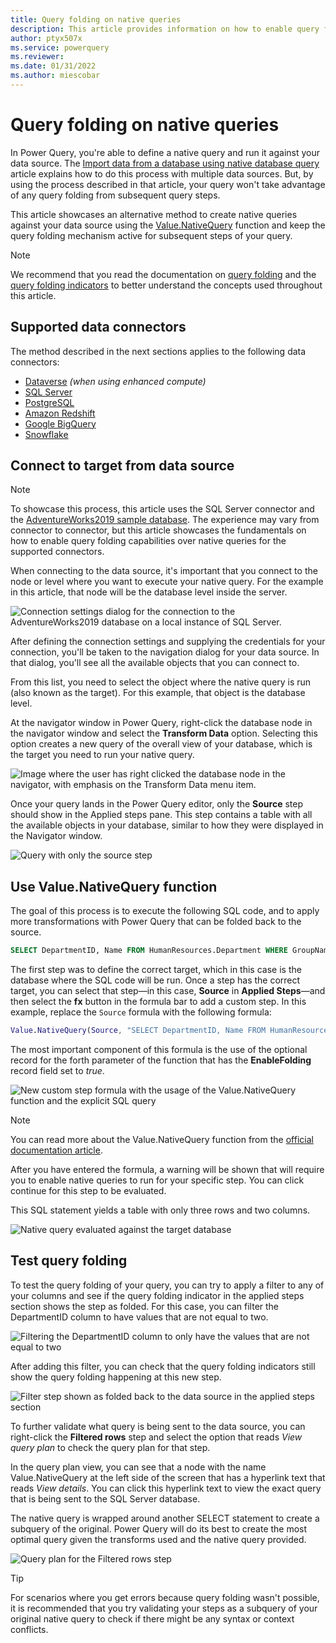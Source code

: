 ```yaml
---
title: Query folding on native queries
description: This article provides information on how to enable query folding against queries that use the Value.NativeQuery function.
author: ptyx507x
ms.service: powerquery
ms.reviewer: 
ms.date: 01/31/2022
ms.author: miescobar
---
```


# Query folding on native queries

In Power Query, you're able to define a native query and run it against your data source. The [Import data from a database using native database query](native-database-query.md) article explains how to do this process with multiple data sources. But, by using the process described in that article, your query won't take advantage of any query folding from subsequent query steps.

This article showcases an alternative method to create native queries against your data source using the [Value.NativeQuery](/powerquery-m/value-nativequery) function and keep the query folding mechanism active for subsequent steps of your query.

>[!NOTE]
>We recommend that you read the documentation on [query folding](query-folding-basics.md) and the [query folding indicators](query-folding-basics.md) to better understand the concepts used throughout this article.

## Supported data connectors

The method described in the next sections applies to the following data connectors:

* [Dataverse](connectors/dataverse.md) *(when using enhanced compute)*
* [SQL Server](connectors/SQLServer.md)
* [PostgreSQL](connectors/postgresql.md)
* [Amazon Redshift](connectors/amazonredshift.md)
* [Google BigQuery](connectors/googlebigquery.md)
* [Snowflake](connectors/snowflake.md)

## Connect to target from data source

>[!NOTE]
>To showcase this process, this article uses the SQL Server connector and the [AdventureWorks2019 sample database](/sql/samples/adventureworks-install-configure).
>The experience may vary from connector to connector, but this article showcases the fundamentals on how to enable query folding capabilities over native queries for the supported connectors.

When connecting to the data source, it's important that you connect to the node or level where you want to execute your native query. For the example in this article, that node will be the database level inside the server.

![Connection settings dialog for the connection to the AdventureWorks2019 database on a local instance of SQL Server.](media/native-query-folding/connection-settings.png)

After defining the connection settings and supplying the credentials for your connection, you'll be taken to the navigation dialog for your data source. In that dialog, you'll see all the available objects that you can connect to.

From this list, you need to select the object where the native query is run (also known as the target). For this example, that object is the database level.

At the navigator window in Power Query, right-click the database node in the navigator window and select the **Transform Data** option. Selecting this option creates a new query of the overall view of your database, which is the target you need to run your native query.

![Image where the user has right clicked the database node in the navigator, with emphasis on the Transform Data menu item.](media/native-query-folding/pq-desktop-navigator-window.png)

Once your query lands in the Power Query editor, only the **Source** step should show in the Applied steps pane. This step contains a table with all the available objects in your database, similar to how they were displayed in the Navigator window.

![Query with only the source step](media/native-query-folding/pqo-sample-query-navigation-deleted.png)

## Use Value.NativeQuery function

The goal of this process is to execute the following SQL code, and to apply more transformations with Power Query that can be folded back to the source.

```sql
SELECT DepartmentID, Name FROM HumanResources.Department WHERE GroupName = 'Research and Development'
```

The first step was to define the correct target, which in this case is the database where the SQL code will be run.
Once a step has the correct target, you can select that step&mdash;in this case, **Source** in **Applied Steps**&mdash;and then select the **fx** button in the formula bar to add a custom step. In this example, replace the `Source` formula with the following formula:

```M
Value.NativeQuery(Source, "SELECT DepartmentID, Name FROM HumanResources.Department WHERE GroupName = 'Research and Development'  ", null, [EnableFolding = true])
```

The most important component of this formula is the use of the optional record for the forth parameter of the function that has the **EnableFolding** record field set to *true*.

![New custom step formula with the usage of the Value.NativeQuery function and the explicit SQL query](media/native-query-folding/value-native-query-formula.png)

>[!NOTE]
>You can read more about the Value.NativeQuery function from the [official documentation article](/powerquery-m/value-nativequery).

After you have entered the formula, a warning will be shown that will require you to enable native queries to run for your specific step. You can click continue for this step to be evaluated.

This SQL statement yields a table with only three rows and two columns.

![Native query evaluated against the target database](media/native-query-folding/native-query-executed-sample.png)

## Test query folding

To test the query folding of your query, you can try to apply a filter to any of your columns and see if the query folding indicator in the applied steps section shows the step as folded. For this case, you can filter the DepartmentID column to have values that are not equal to two.

![Filtering the DepartmentID column to only have the values that are not equal to two](media/native-query-folding/query-filter.png)

After adding this filter, you can check that the query folding indicators still show the query folding happening at this new step.

![Filter step shown as folded back to the data source in the applied steps section](media/native-query-folding/filter-step-folded.png)

To further validate what query is being sent to the data source, you can right-click the **Filtered rows** step and select the option that reads *View query plan* to check the query plan for that step.

In the query plan view, you can see that a node with the name Value.NativeQuery at the left side of the screen that has a hyperlink text that reads *View details*. You can click this hyperlink text to view the exact query that is being sent to the SQL Server database.

The native query is wrapped around another SELECT statement to create  a subquery of the original. Power Query will do its best to create the most optimal query given the transforms used and the native query provided.

![Query plan for the Filtered rows step](media/native-query-folding/query-plan.png)

>[!TIP]
>For scenarios where you get errors because query folding wasn't possible, it is recommended that you try validating your steps as a subquery of your original native query to check if there might be any syntax or context conflicts.
